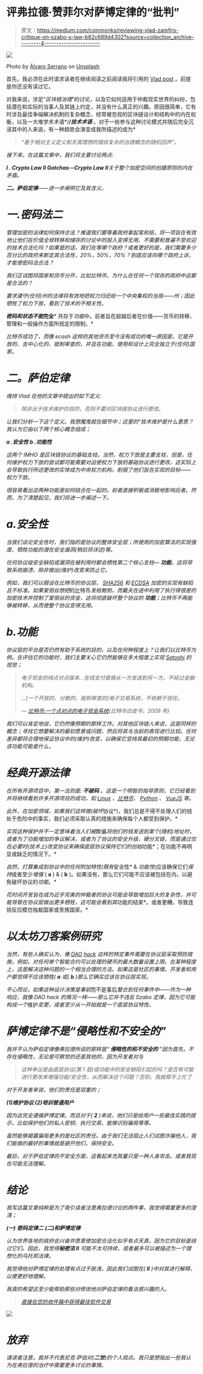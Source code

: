 # 评弗拉德·赞菲尔对萨博定律的“批判”

> 原文：<https://medium.com/coinmonks/reviewing-vlad-zamfirs-critique-on-szabo-s-law-b82c689d4302?source=collection_archive---------4----------------------->

![](img/29ec8ab963a4c7f5afcbaa450396cac3.png)

Photo by [Álvaro Serrano](https://unsplash.com/photos/hjwKMkehBco?utm_source=unsplash&utm_medium=referral&utm_content=creditCopyText) on [Unsplash](https://unsplash.com/search/photos/open-source?utm_source=unsplash&utm_medium=referral&utm_content=creditCopyText)

首先，我必须在此时请求读者在继续阅读之前阅读我将引用的 [Vlad post](/Vlad_Zamfir/against-szabos-law-for-a-new-crypto-legal-system-d00d0f3d3827) 。前提是你还没有读过它。

对我来说，涉足“*区块链治理*”的讨论，以及它如何适用于仲裁现实世界的纠纷，包括潜在和实际的当事人及其链上约定，并没有什么真正的兴趣。原因很简单，它有时涉及最佳争端解决机制的复杂概念，经常被忽视的区块链设计和结构中的内在权衡，以及一大堆学术术语*/**/*技术术语*** 。对于一些参与这种讨论模式并随后完全沉浸其中的人来说，有一种趋势会演变成我所描述的成为*

> *“基于相对主义定义和天真理想的错综复杂的治理概念的随机回声”。*

*接下来，在这篇文章中，我们将主要讨论两点:*

***I . Crypto Law II Gotchas**—**Crypto Law II**关于整个加密空间的创建原则的内在矛盾。*

***二。萨伯定律**——进一步阐明它及其含义。*

# *一.密码法二*

*管理加密的法律如何保持合法？难道我们要等着政府拿起笔和纸，将一项旨在有效地让他们在价值全球转移和储存的讨论中的投入变得无用、不需要和普遍不受欢迎的技术合法化吗？如果是的话，我们在等哪个政府？或者更好的是，我们需要多少百分比的政府来断定其合法性，20%，50%，70%？到底应该向哪个政府上诉，才能使密码法合法？*

*我们正试图将国家和货币分开，比如比特币。为什么在任何一个现存的政府中这都是合法的？*

*要求遵守(任何)州的法律将有效地把权力归还给一个中央集权的当局——州；因此牺牲了权力下放，看到了技术的不相关性。*

***密码和状态不能*完全*** 共存于*功能*中。前者旨在超越后者在价值——货币的转移、管理和一般操作方面所规定的限制。*

*比特币成功了，而像 ecash 这样的其他货币至今没有成功的唯一原因是，它是开放的、去中心化的、抵制审查的，并且在功能、使用和设计上完全独立于(任何)国家。*

# *二。萨伯定律*

*维持 Vlad 在他的文章中提出的如下定义:*

> *除非出于技术维护的目的，否则不要对区块链协议进行更改。*

*让我们分析一下这个定义。我想魔鬼就在细节中；这里的“*技术维护*是什么意思？我认为它由以下两个核心概念组成；*

***a .安全性
b .功能性***

*这两个 IMHO 是区块链协议的基础支柱。当然，权力下放是主要支柱，但是，任何维护权力下放的尝试都可能需要对迫使权力下放的基础协议进行更改，这实际上会导致执行所述更改的实体成为中央权力机构，削弱了他们旨在实现的目标——权力下放。*

*很容易看出这两种功能是如何结合在一起的。前者直接积极或消极地影响后者。然而，为了清楚起见，我们将进一步阐述一下。*

# *a.安全性*

*当我们谈论安全性时，我们指的是协议的整体安全层；所使用的加密算法的实现强度、牺牲功能的潜在安全漏洞(稍后将详述)等。*

*任何协议级安全缺陷或漏洞在被利用时都会牺牲第二个核心支柱— **功能**。这将导致系统崩溃，除非做出(*维护*)改变来防止它。*

*例如，我们可以假设在比特币的协议层， [SHA256](https://en.wikipedia.org/wiki/SHA-2) 和 [ECDSA](https://en.wikipedia.org/wiki/Elliptic_Curve_Digital_Signature_Algorithm) 加密的实现有缺陷且不标准。如果爱丽丝想把*的比特币*发给鲍勃，而戴夫在途中利用了执行得很差的加密技术并控制了爱丽丝的资金，这将彻底破坏整个协议的 ***功能***；*比特币*不再能够被转移，从而使整个协议变得无用。*

# *b.功能*

*协议层的平台是否仍然有助于系统的目的，以及在何种程度上？让我们以比特币为例。在评估它的功能时，我们主要关心它仍然能够在多大程度上实现 [Satoshi](https://en.wikipedia.org/wiki/Satoshi_Nakamoto) 的视觉；*

> *电子现金的纯点对点版本…在线支付直接从一方发送到另一方，不经过金融机构。*
> 
> *…[一个开放的、分散的、抵制审查的]电子交易系统，不依赖于信任。*
> 
> *— [比特币:一个点对点的电子现金系统](https://bitcoin.org/bitcoin.pdf)(比特币白皮书，2009 年)*

*我们可以肯定地说，它仍然像预期的那样工作。对其他区块链人来说，这是同样的概念；寻找它想要解决的最初愿景或问题，然后将其与当前的表现进行比较。任何差异都将合理地保证协议中的(*维护*)改变，以确保它坚持其最初的预期功能，无论该功能可能是什么。*

# *经典开源法律*

*在所有开源项目中，第一法则是: ***不破码*** 。这是一个明智的指导原则，它已经看到并将继续看到许多开源项目的成功，如 [Linux](https://github.com/torvalds/linux/tree/master/kernel) 、[比特币](https://github.com/bitcoin/bitcoin)、 [Python](https://github.com/python/cpython) 、 [VueJS](https://github.com/vuejs/vue) 等。*

*此外，在加密领域，如果我们这样做(破坏*协议*)，我们总是不得不处理人们的钱处于危险中的事实，我们必须采取认真的措施来确保每个人都受到保护。*

*实现这种保护并不一定意味着当人们被*欺骗*将他们的钱发送到某个(随机)地址时，或者为了功能增加的争议解决，或者为了协议的安全升级，硬分叉链，而是通过仅在必要时(*技术上*)改变协议来确保底层协议保持它们的创始*功能*；在功能不再明显或缺乏的情况下。*

*自然，打算集成到协议中的任何附加特性(既有*安全性* & *功能性*)应该确保它们*保持*或者至少*增强* ( **a** ) & ( **b** )。如果没有，那么它们可能不应该被包括在内，以避免破坏协议的*功能*。*

*花时间开发旨在成为近乎完美的仲裁者的协议可能会导致增加巨大的复杂性，并可能导致在协议层做出更多牺牲，这可能会看到其*功能的结束*。或者更糟，导致连锁反应模仿独裁国家或贵族国家。*

# *以太坊刀客案例研究*

*当然，有些人确实认为，像 [DAO](https://en.wikipedia.org/wiki/The_DAO_(organization)) [hack](https://www.coindesk.com/understanding-dao-hack-journalists) 这样的特定事件需要在协议层采取预防措施，例如，对任何单个智能合约可以处理的硬币的最大数量设置上限。在某种程度上，这是解决这种问题的一个相当合理的方法。如果这是社区的事情。开发者和用户都觉得不应该牺牲( **a** 或( **b** )那么它确实应该在协议层实现。*

*平心而论，如果这种设计决策是事前*而不是事后*整合到任何事件中——作为一种响应，就像 DAO hack 的情况一样——那么它并不违反 Szabo 定律，因为它可能构成一个*维护*变更，或者至少从一开始就是一个底层协议特性。*

# *萨博定律不是“侵略性和不安全的”*

*我并不认为萨伯定律像弗拉德所说的那样是“ ***侵略性的和不安全的*** ”因为首先，不存在侵略性，无论是可察觉的还是其他的，因为开发者对与*

> *这种争议是由底层协议(第 1 层)或功能中的安全缺陷引起的吗？是否有可能进行更改来增强功能/安全性，从而解决这个问题？否则，我就帮不上忙了*

*对于开发者来说，他们的责任是双重的；*

***(1)维护协议
(2)培训普通用户***

*因为这完全遵循萨博定律。而且对于( **2** )来说，他们只是给用户一些最佳实践的提示，比如保护他们的私人密钥、执行交易、能够识别骗局等等。*

*虽然能够揭露骗局更多的是社区的责任。由于我们无法阻止人们试图诈骗他人，我们能做的最好的事情就是避开他们，保持安全。*

*最后，对于萨伯定律的不安全方面，这看起来充其量只是一种人身攻击。或者我现在可能无法理解。*

# *结论*

*我写这篇文章纯粹是为了吸引读者注意弗拉德讨论的两件事，我觉得需要更多的澄清；*

***(一)** **密码定律二**
**(二)**和**萨博定律***

*认为世界各地的政府会兴奋并愿意使加密合法化似乎有点天真，因为它的目标是绕过它们。因此，我觉得**秘密法 II** 可能不太可持续，或者最多可以被描述为一个理想化的乌托邦法律。*

*我觉得他对萨博定律的处理有点过于肤浅，因此我们试图在( **II** )中对其进行解释，以便更好地理解。*

*我真的希望这至少能帮助那些对修改他对萨伯定律的看法感兴趣的人。*

> *[直接在您的收件箱中获得最佳软件交易](https://coincodecap.com/?utm_source=coinmonks)*

*[![](img/7c0b3dfdcbfea594cc0ae7d4f9bf6fcb.png)](https://coincodecap.com/?utm_source=coinmonks)*

# *放弃*

*请读者注意，我并不代表尼克·萨伯对(**二世**)的个人观点。我只是想指出一些我认为在弗拉德的治疗中需要更多讨论的事情。*
